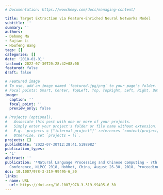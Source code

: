 ```yaml
---
# Documentation: https://wowchemy.com/docs/managing-content/

title: Target Extraction via Feature-Enriched Neural Networks Model
subtitle: ''
summary: ''
authors:
- Dehong Ma
- Sujian Li
- Houfeng Wang
tags: []
categories: []
date: '2018-01-01'
lastmod: 2022-07-30T20:28:42+08:00
featured: false
draft: false

# Featured image
# To use, add an image named `featured.jpg/png` to your page's folder.
# Focal points: Smart, Center, TopLeft, Top, TopRight, Left, Right, BottomLeft, Bottom, BottomRight.
image:
  caption: ''
  focal_point: ''
  preview_only: false

# Projects (optional).
#   Associate this post with one or more of your projects.
#   Simply enter your project's folder or file name without extension.
#   E.g. `projects = ["internal-project"]` references `content/project/deep-learning/index.md`.
#   Otherwise, set `projects = []`.
projects: []
publishDate: '2022-07-30T12:28:41.519898Z'
publication_types:
- '1'
abstract: ''
publication: '*Natural Language Processing and Chinese Computing - 7th CCF International
  Conference, NLPCC 2018, Hohhot, China, August 26-30, 2018, Proceedings, Part I*'
doi: 10.1007/978-3-319-99495-6_30
links:
- name: URL
  url: https://doi.org/10.1007/978-3-319-99495-6_30
---
```

